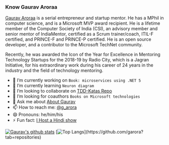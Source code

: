 ### Know Gaurav Aroraa
[Gaurav Aroraa](https://www.linkedin.com/in/aroragaurav/) is a serial entrepreneur and startup mentor. He has a MPhil in computer science, and is a Microsoft MVP award recipient. He is a lifetime member of the Computer Society of India (CSI), an advisory member and senior mentor of IndiaMentor, certified as a Scrum trainer/coach, ITIL-F certified, and PRINCE-F and PRINCE-P certified. He is an open source developer, and a contributor to the Microsoft TechNet community. 

Recently, he was awarded the Icon of the Year for Excellence in Mentoring Technology Startups for the 2018-19 by Radio City, which is a Jagran Initiative, for his extraordinary work during his career of 24 years in the industry and the field of technology mentoring.

<!--
**garora/garora** is a ✨ _special_ ✨ repository because its `README.md` (this file) appears on your GitHub profile.

Here are some ideas to get you started:
-->

- 🔭 I’m currently working on ```Book: microservices using .NET 5```
- 🌱 I’m currently learning ```Neuron diagram```
- 👯 I’m looking to collaborate on [TDD-Katas Repo](https://github.com/garora/TDD-Katas)
- 🤔 I’m looking for coauthors ```Books on Microsoft technologies```
- 💬 Ask me about [About Gaurav](https://gaurav-arora.com)
- 📫 How to reach me: [@g_arora](https://twitter.com/g_arora)
- 😄 Pronouns: he/him/his
- ⚡ Fun fact: [I Host a Hindi show](https://www.youtube.com/watch?v=kLwAatpZRuw&list=PLbj9L_1a3rTZXslSYNmr85W7Y3bBsjgeD&index=7)


[![Gaurav's github stats](https://github-readme-stats.vercel.app/api?username=garora&show_icons=true&theme=radical)](https://github.com/garora)
[![Top Langs](https://github-readme-stats.vercel.app/api/top-langs/?username=garora&theme=dark&hide_langs_below=1&bg_color=002366&icon_color=87ceeb&text_color=daf7dc&title_color=ffffff")](https://github.com/garora?tab=repositories)

<!--
[![ReadMe Card](https://github-readme-stats.vercel.app/api/pin/?username=garora&repo=garora)](https://github.com/garora/garora)
-->
